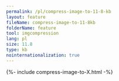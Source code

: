 ```yaml
---
permalink: /pl/compress-image-to-11-8-kb
layout: feature
fileName: compress-image-to-11-8kb
folderName: feature
tool: imgcompression
lang: pl
size: 11.8
type: kb
nointernationalization: true
---
```

{%- include compress-image-to-X.html -%}
      